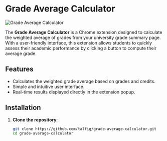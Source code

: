 # Grade Average Calculator

![Grade Average Calculator](https://via.placeholder.com/600x200.png?text=Grade+Average+Calculator)  <!-- Replace with actual image if available -->

The **Grade Average Calculator** is a Chrome extension designed to calculate the weighted average of grades from your university grade summary page. With a user-friendly interface, this extension allows students to quickly assess their academic performance by clicking a button to compute their average grade.

## Features

- Calculates the weighted grade average based on grades and credits.
- Simple and intuitive user interface.
- Real-time results displayed directly in the extension popup.

## Installation

1. **Clone the repository**:
   ```bash
   git clone https://github.com/talfig/grade-average-calculator.git
   cd grade-average-calculator
  ```

